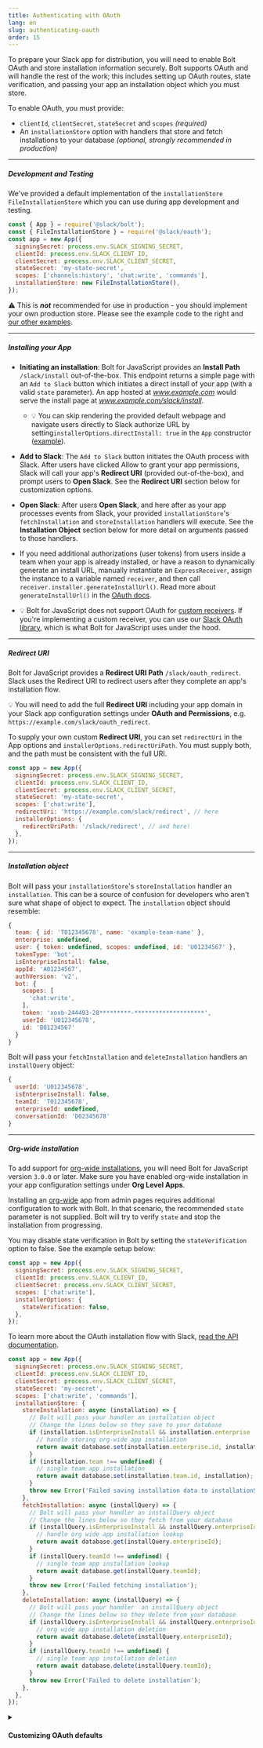 ```yaml
---
title: Authenticating with OAuth
lang: en
slug: authenticating-oauth
order: 15
---
```


<div class="section-content">
To prepare your Slack app for distribution, you will need to enable Bolt OAuth and store installation information securely. Bolt supports OAuth and will handle the rest of the work; this includes setting up OAuth routes, state verification, and passing your app an installation object which you must store. 

To enable OAuth, you must provide:
* `clientId`, `clientSecret`, `stateSecret` and `scopes` _(required)_
* An `installationStore` option with handlers that store and fetch installations to your database *(optional, strongly recommended in production)*

---

##### Development and Testing

We've provided a default implementation of the `installationStore`  `FileInstallationStore` which you can use during app development and testing.

```javascript
const { App } = require('@slack/bolt');
const { FileInstallationStore } = require('@slack/oauth');
const app = new App({
  signingSecret: process.env.SLACK_SIGNING_SECRET,
  clientId: process.env.SLACK_CLIENT_ID,
  clientSecret: process.env.SLACK_CLIENT_SECRET,
  stateSecret: 'my-state-secret',
  scopes: ['channels:history', 'chat:write', 'commands'],
  installationStore: new FileInstallationStore(),
});
```

:warning: This is **_not_** recommended for use in production - you should implement your own production store. Please see the example code to the right and [our other examples](https://github.com/slackapi/bolt-js/tree/main/examples/oauth).

---

##### Installing your App

* **Initiating an installation**: Bolt for JavaScript provides an **Install Path** `/slack/install` out-of-the-box. This endpoint returns a simple page with an `Add to Slack` button which initiates a direct install of your app (with a valid `state` parameter). An app hosted at _www.example.com_ would serve the install page at _www.example.com/slack/install_. 
  * 💡 You can skip rendering the provided default webpage and navigate users directly to Slack authorize URL by setting`installerOptions.directInstall: true` in the `App` constructor ([example](https://github.com/slackapi/bolt-js/blob/5b4d9ceb65e6bf5cf29dfa58268ea248e5466bfb/examples/oauth/app.js#L58-L64)).

* **Add to Slack**: The `Add to Slack` button initiates the OAuth process with Slack. After users have clicked Allow to grant your app permissions, Slack will call your app's **Redirect URI** (provided out-of-the-box), and prompt users to **Open Slack**. See the **Redirect URI** section below for customization options.

* **Open Slack**: After users **Open Slack**, and here after as your app processes events from Slack, your provided `installationStore`'s `fetchInstallation` and `storeInstallation` handlers will execute. See the **Installation Object** section below for more detail on arguments passed to those handlers.  

* If you need additional authorizations (user tokens) from users inside a team when your app is already installed, or have a reason to dynamically generate an install URL, manually instantiate an `ExpressReceiver`, assign the instance to a variable named `receiver`, and then call `receiver.installer.generateInstallUrl()`. Read more about `generateInstallUrl()` in the [OAuth docs](https://slack.dev/node-slack-sdk/oauth#generating-an-installation-url).

* 💡 Bolt for JavaScript does not support OAuth for [custom receivers](#receiver). If you're implementing a custom receiver, you can use our [Slack OAuth library](https://slack.dev/node-slack-sdk/oauth#slack-oauth), which is what Bolt for JavaScript uses under the hood.


---

##### Redirect URI

Bolt for JavaScript provides a **Redirect URI Path** `/slack/oauth_redirect`. Slack uses the Redirect URI to redirect users after they complete an app's installation flow. 

💡 You will need to add the full **Redirect URI** including your app domain in your Slack app configuration settings under **OAuth and Permissions**, e.g. `https://example.com/slack/oauth_redirect`. 

To supply your own custom **Redirect URI**, you can set `redirectUri` in the App options and `installerOptions.redirectUriPath`. You must supply both, and the path must be consistent with the full URI.

```javascript
const app = new App({
  signingSecret: process.env.SLACK_SIGNING_SECRET,
  clientId: process.env.SLACK_CLIENT_ID,
  clientSecret: process.env.SLACK_CLIENT_SECRET,
  stateSecret: 'my-state-secret',
  scopes: ['chat:write'],
  redirectUri: 'https://example.com/slack/redirect', // here
  installerOptions: {
    redirectUriPath: '/slack/redirect', // and here!
  },
});
```

---

##### Installation object

Bolt will pass your `installationStore`'s `storeInstallation` handler an `installation`. This can be a source of confusion for developers who aren't sure what shape of object to expect. The `installation` object should resemble:

```javascript
{
  team: { id: 'T012345678', name: 'example-team-name' },
  enterprise: undefined,
  user: { token: undefined, scopes: undefined, id: 'U01234567' },
  tokenType: 'bot',
  isEnterpriseInstall: false,
  appId: 'A01234567',
  authVersion: 'v2',
  bot: {
    scopes: [
      'chat:write',
    ],
    token: 'xoxb-244493-28*********-********************',
    userId: 'U012345678',
    id: 'B01234567'
  }
}
```

Bolt will pass your `fetchInstallation` and `deleteInstallation` handlers an `installQuery` object:

```javascript
{
  userId: 'U012345678',
  isEnterpriseInstall: false,
  teamId: 'T012345678',
  enterpriseId: undefined,
  conversationId: 'D02345678'
}
```

---

##### Org-wide installation

To add support for [org-wide installations](https://api.slack.com/enterprise/apps), you will need Bolt for JavaScript version `3.0.0` or later. Make sure you have enabled org-wide installation in your app configuration settings under **Org Level Apps**.

Installing an [org-wide](https://api.slack.com/enterprise/apps) app from admin pages requires additional configuration to work with Bolt. In that scenario, the recommended `state` parameter is not supplied. Bolt will try to verify `state` and stop the installation from progressing. 

You may disable state verification in Bolt by setting the `stateVerification` option to false. See the example setup below:


```javascript
const app = new App({
  signingSecret: process.env.SLACK_SIGNING_SECRET,
  clientId: process.env.SLACK_CLIENT_ID,
  clientSecret: process.env.SLACK_CLIENT_SECRET,
  scopes: ['chat:write'],
  installerOptions: {
    stateVerification: false,
  },
});
```

To learn more about the OAuth installation flow with Slack, [read the API documentation](https://api.slack.com/authentication/oauth-v2).

</div>

```javascript
const app = new App({
  signingSecret: process.env.SLACK_SIGNING_SECRET,
  clientId: process.env.SLACK_CLIENT_ID,
  clientSecret: process.env.SLACK_CLIENT_SECRET,
  stateSecret: 'my-secret',
  scopes: ['chat:write', 'commands'],
  installationStore: {
    storeInstallation: async (installation) => {
      // Bolt will pass your handler an installation object
      // Change the lines below so they save to your database
      if (installation.isEnterpriseInstall && installation.enterprise !== undefined) {
        // handle storing org-wide app installation
        return await database.set(installation.enterprise.id, installation);
      }
      if (installation.team !== undefined) {
        // single team app installation
        return await database.set(installation.team.id, installation);
      }
      throw new Error('Failed saving installation data to installationStore');
    },
    fetchInstallation: async (installQuery) => {
      // Bolt will pass your handler an installQuery object
      // Change the lines below so they fetch from your database
      if (installQuery.isEnterpriseInstall && installQuery.enterpriseId !== undefined) {
        // handle org wide app installation lookup
        return await database.get(installQuery.enterpriseId);
      }
      if (installQuery.teamId !== undefined) {
        // single team app installation lookup
        return await database.get(installQuery.teamId);
      }
      throw new Error('Failed fetching installation');
    },
    deleteInstallation: async (installQuery) => {
      // Bolt will pass your handler  an installQuery object
      // Change the lines below so they delete from your database
      if (installQuery.isEnterpriseInstall && installQuery.enterpriseId !== undefined) {
        // org wide app installation deletion
        return await database.delete(installQuery.enterpriseId);
      }
      if (installQuery.teamId !== undefined) {
        // single team app installation deletion
        return await database.delete(installQuery.teamId);
      }
      throw new Error('Failed to delete installation');
    },
  },
});
```

<details class="secondary-wrapper">
<summary class="section-head" markdown="0">
<h4 class="section-head">Customizing OAuth defaults</h4>
</summary>

<div class="secondary-content" markdown="0">
We provide several options for customizing default OAuth using the `installerOptions` object, which can be passed in during the initialization of `App`. You can override the following:

- `authVersion`: Used to toggle between new Slack Apps and Classic Slack Apps
- `metadata`: Used to pass around session related information
- `installPath`: Override default path for "Add to Slack" button
- `redirectUriPath`: This relative path must match the `redirectUri` provided in the App options 
- `callbackOptions`: Provide custom success and failure pages at the end of the OAuth flow
- `stateStore`: Provide a custom state store instead of using the built in `ClearStateStore`
- `userScopes`: Array of user scopes needed when the user installs the app, similar to `scopes` attribute at the parent level.

</div>

```javascript
const app = new App({
  signingSecret: process.env.SLACK_SIGNING_SECRET,
  clientId: process.env.SLACK_CLIENT_ID,
  clientSecret: process.env.SLACK_CLIENT_SECRET,
  scopes: ['channels:read', 'groups:read', 'channels:manage', 'chat:write', 'incoming-webhook'],
  installerOptions: {
      authVersion: 'v1', // default  is 'v2', 'v1' is used for classic slack apps
      metadata: 'some session data',
      installPath: '/slack/installApp',
      redirectUriPath: '/slack/redirect',
      userScopes: ['chat:write'],
      callbackOptions: {
        success: (installation, installOptions, req, res) => {
          // Do custom success logic here
          res.send('successful!');
        }, 
        failure: (error, installOptions , req, res) => {
          // Do custom failure logic here
          res.send('failure');
        }
      },
      stateStore: {
        // Do not need to provide a `stateSecret` when passing in a stateStore
        // generateStateParam's first argument is the entire InstallUrlOptions object which was passed into generateInstallUrl method
        // the second argument is a date object
        // the method is expected to return a string representing the state
        generateStateParam: async (installUrlOptions, date) => {
          // generate a random string to use as state in the URL
          const randomState = randomStringGenerator();
          // save installOptions to cache/db
          await myDB.set(randomState, installUrlOptions);
          // return a state string that references saved options in DB
          return randomState;
        },
        // verifyStateParam's first argument is a date object and the second argument is a string representing the state
        // verifyStateParam is expected to return an object representing installUrlOptions
        verifyStateParam:  async (date, state) => {
          // fetch saved installOptions from DB using state reference
          const installUrlOptions = await myDB.get(randomState);
          return installUrlOptions;
        }
      },
  }
});
```

</details>

